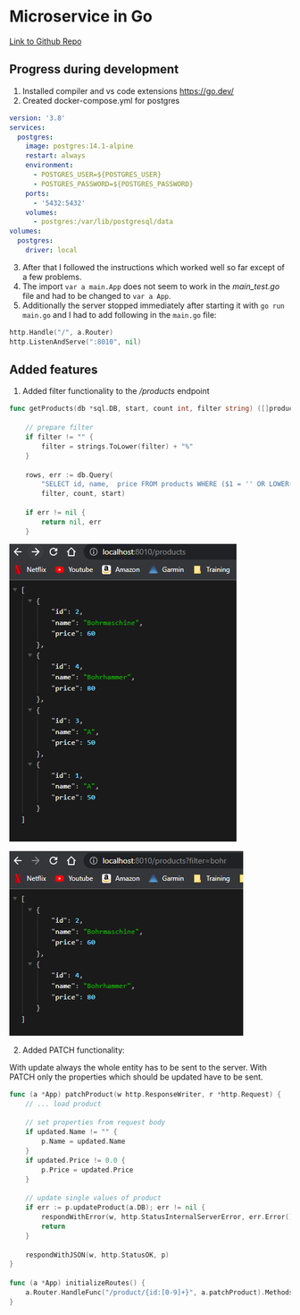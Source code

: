# Microservice in Go

[Link to Github Repo](https://github.com/awenzelhuemer/fh-mc-go-mux)

## Progress during development

1. Installed compiler and vs code extensions https://go.dev/
2. Created docker-compose.yml for postgres

```yml
version: '3.8'
services:
  postgres:
    image: postgres:14.1-alpine
    restart: always
    environment:
      - POSTGRES_USER=${POSTGRES_USER}
      - POSTGRES_PASSWORD=${POSTGRES_PASSWORD}
    ports:
      - '5432:5432'
    volumes: 
      - postgres:/var/lib/postgresql/data
volumes:
  postgres:
    driver: local
```

3. After that I followed the instructions which worked well so far except of a few problems.
4. The import `var a main.App` does not seem to work in the *main_test.go* file and had to be changed to `var a App`.
5. Additionally the server stopped immediately after starting it with `go run main.go` and I had to add following in the `main.go` file:

```go
http.Handle("/", a.Router)
http.ListenAndServe(":8010", nil)
```

## Added features

1. Added filter functionality to the */products* endpoint

```go
func getProducts(db *sql.DB, start, count int, filter string) ([]product, error) {

	// prepare filter
	if filter != "" {
		filter = strings.ToLower(filter) + "%"
	}

	rows, err := db.Query(
		"SELECT id, name,  price FROM products WHERE ($1 = '' OR LOWER(name) like $1) LIMIT $2 OFFSET $3",
		filter, count, start)

	if err != nil {
		return nil, err
	}
```

![All products](./img/all.png)

![Filtered products](./img/filter.png)

2. Added PATCH functionality:

With update always the whole entity has to be sent to the server. With PATCH only the properties which should be updated have to be sent.

```go
func (a *App) patchProduct(w http.ResponseWriter, r *http.Request) {
	// ... load product

    // set properties from request body
	if updated.Name != "" {
		p.Name = updated.Name
	}
	if updated.Price != 0.0 {
		p.Price = updated.Price
	}

    // update single values of product
	if err := p.updateProduct(a.DB); err != nil {
		respondWithError(w, http.StatusInternalServerError, err.Error())
		return
	}

	respondWithJSON(w, http.StatusOK, p)
}

func (a *App) initializeRoutes() {
	a.Router.HandleFunc("/product/{id:[0-9]+}", a.patchProduct).Methods("PATCH")
}
```